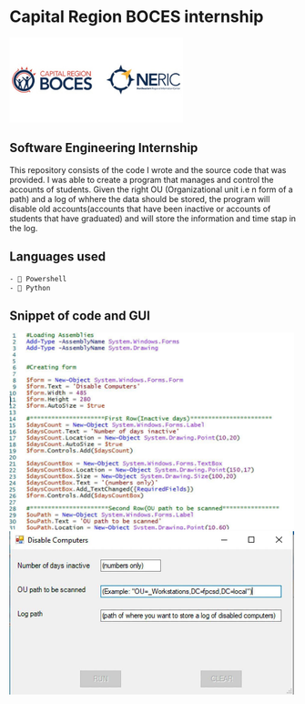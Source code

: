 # Capital Region BOCES internship
![Software engineering intern](https://github.com/Nlege001/BOCES_iNTERNSHIP/blob/source-codes/Untitled%20design-6.png)

## Software Engineering Internship


This repository consists of the code I wrote and the source code that was provided. I was able to create a program that manages and control the accounts of students. Given the right OU (Organizational unit i.e n form of a path) and a log of whhere the data should be stored, the program will disable old accounts(accounts that have been inactive or accounts of students that have graduated) and will store the information and time stap in the log.



## Languages used
    - 🔌 Powershell
    - 🐍 Python
    
    
## Snippet of code and GUI
<img src="https://github.com/Nlege001/BOCES_iNTERNSHIP/blob/source-codes/code1.jpg" width= 500/>
<img src="https://github.com/Nlege001/BOCES_iNTERNSHIP/blob/main/disbalecomputers.jpg" width= 500/>
